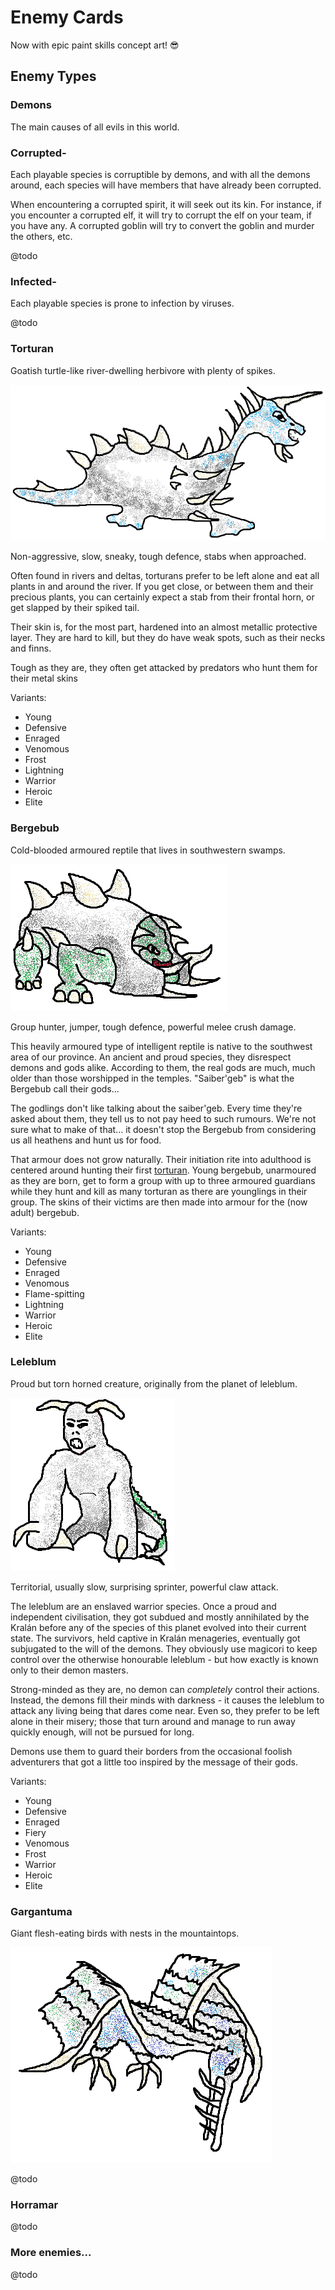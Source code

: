 # Enemy Cards

Now with epic paint skills concept art! 😎

## Enemy Types

### Demons

The main causes of all evils in this world.

### Corrupted-

Each playable species is corruptible by demons, and with all the demons around, 
each species will have members that have already been corrupted.

When encountering a corrupted spirit, it will seek out its kin. For instance, 
if you encounter a corrupted elf, it will try to corrupt the elf on your team, 
if you have any. A corrupted goblin will try to convert the goblin and murder 
the others, etc.

@todo

### Infected-

Each playable species is prone to infection by viruses.

@todo

### Torturan

Goatish turtle-like river-dwelling herbivore with plenty of spikes.

[![Torturan concept art](../Images/ConceptArt/torturan.png)](../Images/ConceptArt/torturan_dev.png)

Non-aggressive, slow, sneaky, tough defence, stabs when approached.

Often found in rivers and deltas, torturans prefer to be left alone and eat all 
plants in and around the river. If you get close, or between them and their 
precious plants, you can certainly expect a stab from their frontal horn, or 
get slapped by their spiked tail.

Their skin is, for the most part, hardened into an almost metallic protective 
layer. They are hard to kill, but they do have weak spots, such as their necks 
and finns. 

Tough as they are, they often get attacked by predators who hunt them for their 
metal skins 

Variants:
- Young
- Defensive
- Enraged
- Venomous
- Frost
- Lightning
- Warrior
- Heroic
- Elite

### Bergebub

Cold-blooded armoured reptile that lives in southwestern swamps. 

[![Bergebub concept art](../Images/ConceptArt/bergebub.png)](../Images/ConceptArt/bergebub_dev.png)

Group hunter, jumper, tough defence, powerful melee crush damage.

This heavily armoured type of intelligent reptile is native to the southwest
area of our province. An ancient and proud species, they disrespect demons and 
gods alike. According to them, the real gods are much, much older than those 
worshipped in the temples. "Saiber'geb" is what the Bergebub call their gods... 

The godlings don't like talking about the saiber'geb. Every time they're asked 
about them, they tell us to not pay heed to such rumours. We're not sure what 
to make of that... it doesn't stop the Bergebub from considering us all heathens 
and hunt us for food.

That armour does not grow naturally. Their initiation rite into adulthood is 
centered around hunting their first [torturan](#torturan). Young bergebub, 
unarmoured as they are born, get to form a group with up to three armoured 
guardians while they hunt and kill as many torturan as there are younglings in 
their group. The skins of their victims are then made into armour for the (now 
adult) bergebub.

Variants:
- Young
- Defensive
- Enraged
- Venomous
- Flame-spitting
- Lightning
- Warrior
- Heroic
- Elite

### Leleblum

Proud but torn horned creature, originally from the planet of leleblum.

[![Leleblum concept art](../Images/ConceptArt/leleblum.png)](../Images/ConceptArt/leleblum_dev.png)

Territorial, usually slow, surprising sprinter, powerful claw attack.

The leleblum are an enslaved warrior species. Once a proud and independent
civilisation, they got subdued and mostly annihilated by the Kralán before any
of the species of this planet evolved into their current state. The survivors,
held captive in Kralán menageries, eventually got subjugated to the will of the
demons. They obviously use magicori to keep control over the otherwise
honourable leleblum - but how exactly is known only to their demon masters.

Strong-minded as they are, no demon can *completely* control their actions.
Instead, the demons fill their minds with darkness - it causes the leleblum to
attack any living being that dares come near. Even so, they prefer to be left 
alone in their misery; those that turn around and manage to run away quickly 
enough, will not be pursued for long.

Demons use them to guard their borders from the occasional foolish adventurers
that got a little too inspired by the message of their gods.

Variants:
- Young
- Defensive
- Enraged
- Fiery
- Venomous
- Frost
- Warrior
- Heroic
- Elite

### Gargantuma

Giant flesh-eating birds with nests in the mountaintops.

[![Gargantuma concept art](../Images/ConceptArt/gargantuma.png)](../Images/ConceptArt/gargantuma_dev.png)

@todo

### Horramar

@todo

### More enemies...

@todo
